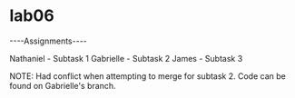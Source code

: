 # lab06

----Assignments----

Nathaniel - Subtask 1
Gabrielle - Subtask 2
James - Subtask 3

NOTE: Had conflict when attempting to merge for subtask 2. Code can be found on Gabrielle's branch.
